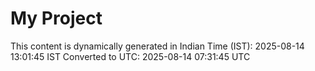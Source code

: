 # My Project

This content is dynamically generated in Indian Time (IST): 2025-08-14 13:01:45 IST
Converted to UTC: 2025-08-14 07:31:45 UTC
